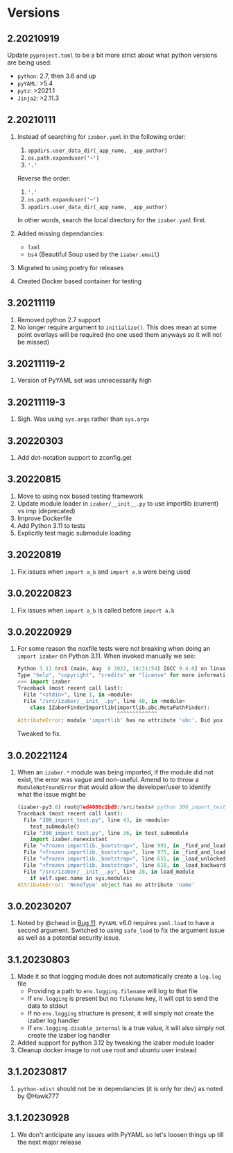# Versions

## 2.20210919

Update `pyproject.toml` to be a bit more strict about what python versions are being used:

- `python`: 2.7, then 3.6 and up
- `pyYAML`: >5.4
- `pytz`: >2021.1 
- `Jinja2`: >2.11.3

## 2.20210111

1. Instead of searching for `izaber.yaml` in the following order:
    1. `appdirs.user_data_dir(_app_name, _app_author)`
    2. `os.path.expanduser('~')`
    3. `'.'`

    Reverse the order:

    1. `'.'`
    2. `os.path.expanduser('~')`
    3. `appdirs.user_data_dir(_app_name, _app_author)`

    In other words, search the local directory for the `izaber.yaml` first.
2. Added missing dependancies:
    - `lxml`
    - `bs4` (Beautiful Soup used by the `izaber.email`)
3. Migrated to using poetry for releases
4. Created Docker based container for testing

## 3.20211119

1. Removed python 2.7 support
2. No longer require argument to `initialize()`. This does mean at some point overlays will be required (no one used them anyways so it will not be missed)


## 3.20211119-2

1. Version of PyYAML set was unnecessarily high

## 3.20211119-3

1. Sigh. Was using `sys.args` rather than `sys.argv`

## 3.20220303

1. Add dot-notation support to zconfig.get

## 3.20220815

1. Move to using nox based testing framework
2. Update module loader in `izaber/__init__.py` to use importlib (current) vs imp (deprecated)
3. Improve Dockerfile
4. Add Python 3.11 to tests
5. Explicitly test magic submodule loading

## 3.20220819

1. Fix issues when `import a_b` and `import a.b` were being used

## 3.0.20220823

1. Fix issues when `import a_b` is called before `import a.b`

## 3.0.20220929

1. For some reason the noxfile tests were not breaking when doing an `import izaber` on Python 3.11. When invoked manually we see:

    ```python
    Python 3.11.0rc1 (main, Aug  8 2022, 18:31:54) [GCC 9.4.0] on linux
    Type "help", "copyright", "credits" or "license" for more information.
    >>> import izaber
    Traceback (most recent call last):
      File "<stdin>", line 1, in <module>
      File "/src/izaber/__init__.py", line 40, in <module>
        class IZaberFinderImportlib(importlib.abc.MetaPathFinder):
                                    ^^^^^^^^^^^^^
    AttributeError: module 'importlib' has no attribute 'abc'. Did you mean: '_abc'?
    ```

    Tweaked to fix.

## 3.0.20221124

1. When an `izaber.*` module was being imported, if the module did not exist, the error was vague and non-useful. Amend to
    to throw a `ModuleNotFoundError` that would allow the developer/user to identify what the issue might be

    ```python
    (izaber-py3.8) root@7ed4086c1bd9:/src/tests# python 300_import_test.py
    Traceback (most recent call last):
      File "300_import_test.py", line 43, in <module>
        test_submodule()
      File "300_import_test.py", line 36, in test_submodule
        import izaber.nonexistant
      File "<frozen importlib._bootstrap>", line 991, in _find_and_load
      File "<frozen importlib._bootstrap>", line 975, in _find_and_load_unlocked
      File "<frozen importlib._bootstrap>", line 655, in _load_unlocked
      File "<frozen importlib._bootstrap>", line 618, in _load_backward_compatible
      File "/src/izaber/__init__.py", line 28, in load_module
        if self.spec.name in sys.modules:
    AttributeError: 'NoneType' object has no attribute 'name'
    ```

## 3.0.20230207

1. Noted by @chead in [Bug 11](https://github.com/zabertech/python-izaber/issues/11). `PyYAML` v6.0 requires `yaml.load` to have a second argument. Switched to using `safe_load` to fix the argument issue as well as a potential security issue.

## 3.1.20230803

1. Made it so that logging module does not automatically create a `log.log` file
    - Providing a path to `env.logging.filename` will log to that file
    - If `env.logging` is present but no `filename` key, it will opt to send the data to stdout
    - If no `env.logging` structure is present, it will simply not create the izaber log handler
    - If `env.logging.disable_internal` is a true value, it will also simply not create the izaber log handler
2. Added support for python 3.12 by tweaking the izaber module loader
3. Cleanup docker image to not use root and ubuntu user instead

## 3.1.20230817

1. `python-xdist` should not be in dependancies (it is only for dev) as noted by @Hawk777

## 3.1.20230928

1. We don't anticipate any issues with PyYAML so let's loosen things up till the next major release
